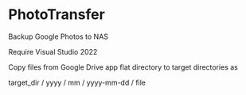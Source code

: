 # PhotoTransfer
Backup Google Photos to NAS

Require Visual Studio 2022


Copy files from Google Drive app flat directory to target directories as

target_dir / yyyy / mm / yyyy-mm-dd / file
